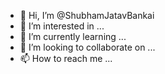 - 👋 Hi, I’m @ShubhamJatavBankai
- 👀 I’m interested in ...
- 🌱 I’m currently learning ...
- 💞️ I’m looking to collaborate on ...
- 📫 How to reach me ...

<!---
ShubhamJatavBankai/ShubhamJatavBankai is a ✨ special ✨ repository because its `README.md` (this file) appears on your GitHub profile.
You can click the Preview link to take a look at your changes.
--->
